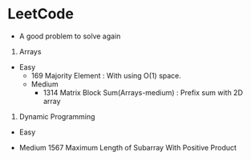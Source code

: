 # LeetCode

* A good problem to solve again

1. Arrays
* Easy
    * 169 Majority Element : With using O(1) space.
  * Medium
    * 1314 Matrix Block Sum(Arrays-medium) : Prefix sum with 2D array
1. Dynamic Programming
  * Easy
    
  * Medium
    1567 Maximum Length of Subarray With Positive Product
